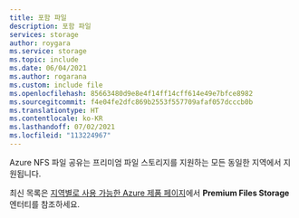 ```yaml
---
title: 포함 파일
description: 포함 파일
services: storage
author: roygara
ms.service: storage
ms.topic: include
ms.date: 06/04/2021
ms.author: rogarana
ms.custom: include file
ms.openlocfilehash: 85663480d9e8e4f14ff14cff614e49e7bfce8982
ms.sourcegitcommit: f4e04fe2dfc869b2553f557709afaf057dcccb0b
ms.translationtype: HT
ms.contentlocale: ko-KR
ms.lasthandoff: 07/02/2021
ms.locfileid: "113224967"
---
```

Azure NFS 파일 공유는 프리미엄 파일 스토리지를 지원하는 모든 동일한 지역에서 지원됩니다.

최신 목록은 [지역별로 사용 가능한 Azure 제품 페이지](https://azure.microsoft.com/global-infrastructure/services/?products=storage&regions=all)에서 **Premium Files Storage** 엔터티를 참조하세요.